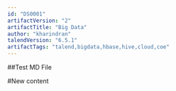 ```yaml
---
id: "DS0001"
artifactVersion: "2"
artifactTitle: "Big Data"
author: "kharindran"
talendVersion: "6.5.1"
artifactTags: "talend,bigdata,hbase,hive,cloud,coe"
---
```


##Test MD File

#New content
